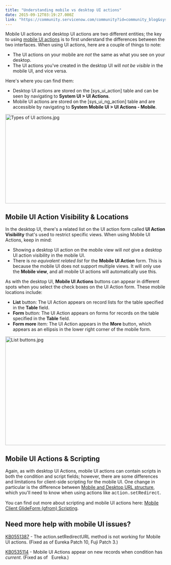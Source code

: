 ```yaml
---
title: "Understanding mobile vs desktop UI actions"
date: 2015-09-12T03:19:27.000Z
link: "https://community.servicenow.com/community?id=community_blog&sys_id=1c9d6a69dbd0dbc01dcaf3231f9619a1"
---
```

<p>Mobile UI actions and desktop UI actions are two different entities; the key to using <a title="i.service-now.com/kb_view.do?sysparm_article=KB0551379" href="https://hi.service-now.com/kb_view.do?sysparm_article=KB0551379">mobile UI actions</a> is to first understand the differences between the two interfaces. When using UI actions, here are a couple of things to note:</p><ul><li>The UI actions on your mobile are <em>not</em> the same as what you see on your desktop.</li><li>The UI actions you've created in the desktop UI will <em>not be visible</em> in the mobile UI, and vice versa.</li></ul><p></p><p>Here's where you can find them:</p><ul><li>Desktop UI actions are stored on the [sys_ui_action] table and can be seen by navigating to <strong>System UI &gt; UI Actions</strong>.</li><li>Mobile UI actions are stored on the [sys_ui_ng_action] table and are accessible by navigating to <strong>System Mobile UI &gt; UI Actions - Mobile</strong>.</li></ul><p></p><p><img  alt="Types of UI actions.jpg" class="image-1 jive-image" src="84c68d0adb5497049c9ffb651f9619cc.iix" style="height: 280px; width: 620px; display: block; margin-left: auto; margin-right: auto;"/></p><p></p><h2>Mobile UI Action Visibility &amp; Locations</h2><p></p><p>In the desktop UI, there's a related list on the UI action form called <strong>UI Action Visibility</strong> that's used to restrict specific views. When using Mobile UI Actions, keep in mind:</p><ul><li>Showing a desktop UI action on the mobile view will <em>not </em>give a desktop UI action visibility in the mobile UI.</li><li>There is <em>no equivalent related list</em> for the <strong>Mobile UI Action</strong> form. This is because the mobile UI does not support multiple views. It will only use the <strong>Mobile view</strong>, and all mobile UI actions will automatically use this<em>.</em></li></ul><p></p><p>As with the desktop UI, <strong>Mobile UI Actions</strong> buttons can appear in different spots when you select the check boxes on the UI Action form. These mobile locations include:</p><ul><li><strong>List</strong> button: The UI Action appears on record lists for the table specified in the <strong>Table</strong> field.</li><li><strong>Form</strong> button: The UI Action appears on forms for records on the table specified in the <strong>Table</strong> field.</li><li><strong>Form more</strong> item: The UI Action appears in the <strong>More</strong> button, which appears as an ellipsis in the lower right corner of the mobile form.</li></ul><p></p><p><img  alt="List buttons.jpg" class="image-0 jive-image" src="aff80542db14130468c1fb651f961962.iix" style="height: 341px; width: 620px; display: block; margin-left: auto; margin-right: auto;"/></p><p></p><h2>Mobile UI Actions &amp; Scripting</h2><p></p><p>Again, as with desktop UI Actions, mobile UI actions can contain scripts in both the condition and script fields; however, there are some differences and limitations for client-side scripting for the mobile UI. One change in particular is the difference between <a title="" _jive_internal="true" href="/community/service-automation-platform/user-interface/blog/2015/09/02/mobile-url-navigation">Mobile and Desktop URL structure</a>, which you'll need to know when using actions like <span style="font-family: courier new,courier;">action.setRedirect</span>.</p><p></p><p>You can find out more about scripting and mobile UI actions here: <a title="ki.servicenow.com/index.php?title=Mobile_Client_GlideForm_%28g_form%29_Scripting#gsc.tab=0" href="http://wiki.servicenow.com/index.php?title=Mobile_Client_GlideForm_%28g_form%29_Scripting#gsc.tab=0">Mobile Client GlideForm (gfrom) Scripting</a>.</p><p></p><h2>Need more help with mobile UI issues?</h2><p></p><p><a title="i.service-now.com/kb_view.do?sysparm_article=KB0551387" href="https://hi.service-now.com/kb_view.do?sysparm_article=KB0551387">KB0551387</a> - The action.setRedirectURL method is not working for Mobile UI actions. (Fixed as of Eureka Patch 10, Fuji Patch 3.)</p><p><a title="i.service-now.com/kb_view.do?sysparm_article=KB0535114" href="https://hi.service-now.com/kb_view.do?sysparm_article=KB0535114">KB0535114</a> - Mobile UI Actions appear on new records when condition has <em>current</em>. (Fixed as of   Eureka.)</p>